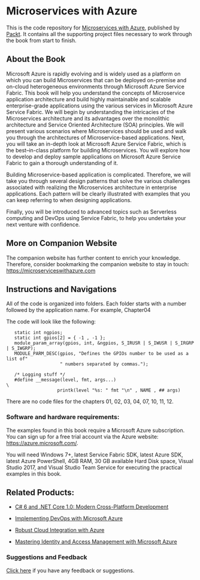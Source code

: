 # Microservices with Azure
This is the code repository for [Microservices with Azure](https://www.packtpub.com/virtualization-and-cloud/microservices-azure?utm_source=github&utm_medium=repository&utm_content=9781787121140), published by [Packt](https://www.packtpub.com/). It contains all the supporting project files necessary to work through the book from start to finish.

## About the Book
Microsoft Azure is rapidly evolving and is widely used as a platform on which you can build Microservices that can be deployed on-premise and on-cloud heterogeneous environments through Microsoft Azure Service Fabric. This book will help you understand the concepts of Microservice application architecture and build highly maintainable and scalable enterprise-grade applications using the various services in Microsoft Azure Service Fabric. We will begin by understanding the intricacies of the Microservices architecture and its advantages over the monolithic architecture and Service Oriented Architecture (SOA) principles. We will present various scenarios where Microservices should be used and walk you through the architectures of Microservice-based applications. Next, you will take an in-depth look at Microsoft Azure Service Fabric, which is the best–in-class platform for building Microservices. You will explore how to develop and deploy sample applications on Microsoft Azure Service Fabric to gain a thorough understanding of it.

Building Microservice-based application is complicated. Therefore, we will take you through several design patterns that solve the various challenges associated with realizing the Microservices architecture in enterprise applications. Each pattern will be clearly illustrated with examples that you can keep referring to when designing applications.

Finally, you will be introduced to advanced topics such as Serverless computing and DevOps using Service Fabric, to help you undertake your next venture with confidence.

## More on Companion Website
The companion website has further content to enrich your knowledge. Therefore, consider bookmarking the companion website to stay in touch: https://microserviceswithazure.com

## Instructions and Navigations
All of the code is organized into folders. Each folder starts with a number followed by the application name. For example, Chapter04

The code will look like the following:
       
       static int ngpios;
       static int gpios[2] = { -1 , -1 };
       module_param_array(gpios, int, &ngpios, S_IRUSR | S_IWUSR | S_IRGRP | S_IWGRP);
       MODULE_PARM_DESC(gpios, "Defines the GPIOs number to be used as a list of"
                        " numbers separated by commas.");

       /* Logging stuff */
       #define __message(level, fmt, args...)                                  \
                       printk(level "%s: " fmt "\n" , NAME , ## args)

There are no code files for the chapters 01, 02, 03, 04, 07, 10, 11, 12.


### Software and hardware requirements:

The examples found in this book require a Microsoft Azure subscription. You can sign up
for a free trial account via the Azure website: https://azure.microsoft.com/.

You will need Windows 7+, latest Service Fabric SDK, latest Azure SDK, latest Azure
PowerShell, 4GB RAM, 30 GB available Hard Disk space, Visual Studio 2017, and Visual
Studio Team Service for executing the practical examples in this book.



## Related Products:

* [C# 6 and .NET Core 1.0: Modern Cross-Platform Development]( https://www.packtpub.com/application-development/c-6-and-net-core-10?utm_source=github&utm_medium=repository&utm_content=9781785285691 )

* [Implementing DevOps with Microsoft Azure]( https://www.packtpub.com/networking-and-servers/implementing-devops-microsoft-azure?utm_source=github&utm_medium=repository&utm_content=9781787127029 )

* [Robust Cloud Integration with Azure]( https://www.packtpub.com/virtualization-and-cloud/robust-cloud-integration-azure?utm_source=github&utm_medium=repository&utm_content=9781786465573 )

* [Mastering Identity and Access Management with Microsoft Azure]( https://www.packtpub.com/virtualization-and-cloud/mastering-identity-and-access-management-microsoft-azure?utm_source=github&utm_medium=repository&utm_content=9781785889448 )

### Suggestions and Feedback
[Click here]( https://docs.google.com/forms/d/e/1FAIpQLSe5qwunkGf6PUvzPirPDtuy1Du5Rlzew23UBp2S-P3wB-GcwQ/viewform ) if you have any feedback or suggestions.


